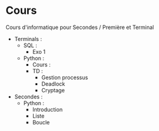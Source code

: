 # Cours
Cours d'informatique pour Secondes / Première et Terminal

- Terminals :
  - SQL :
    - Exo 1
  - Python :
    - Cours :
    - TD :
      - Gestion processus 
      - Deadlock
      - Cryptage
- Secondes :
  - Python :
    - Introduction
    - Liste
    - Boucle
